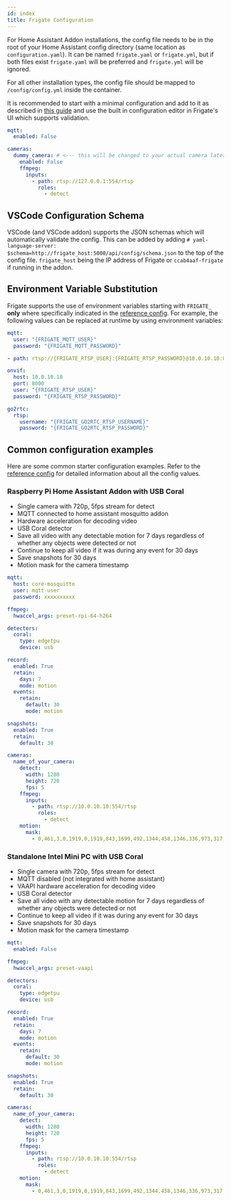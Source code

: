 ```yaml
---
id: index
title: Frigate Configuration
---
```


For Home Assistant Addon installations, the config file needs to be in the root of your Home Assistant config directory (same location as `configuration.yaml`). It can be named `frigate.yaml` or `frigate.yml`, but if both files exist `frigate.yaml` will be preferred and `frigate.yml` will be ignored.

For all other installation types, the config file should be mapped to `/config/config.yml` inside the container.

It is recommended to start with a minimal configuration and add to it as described in [this guide](../guides/getting_started.md) and use the built in configuration editor in Frigate's UI which supports validation.

```yaml
mqtt:
  enabled: False

cameras:
  dummy_camera: # <--- this will be changed to your actual camera later
    enabled: False
    ffmpeg:
      inputs:
        - path: rtsp://127.0.0.1:554/rtsp
          roles:
            - detect
```

## VSCode Configuration Schema

VSCode (and VSCode addon) supports the JSON schemas which will automatically validate the config. This can be added by adding `# yaml-language-server: $schema=http://frigate_host:5000/api/config/schema.json` to the top of the config file. `frigate_host` being the IP address of Frigate or `ccab4aaf-frigate` if running in the addon.

## Environment Variable Substitution

Frigate supports the use of environment variables starting with `FRIGATE_` **only** where specifically indicated in the [reference config](./reference.md). For example, the following values can be replaced at runtime by using environment variables:

```yaml
mqtt:
  user: "{FRIGATE_MQTT_USER}"
  password: "{FRIGATE_MQTT_PASSWORD}"
```

```yaml
- path: rtsp://{FRIGATE_RTSP_USER}:{FRIGATE_RTSP_PASSWORD}@10.0.10.10:8554/unicast
```

```yaml
onvif:
  host: 10.0.10.10
  port: 8000
  user: "{FRIGATE_RTSP_USER}"
  password: "{FRIGATE_RTSP_PASSWORD}"
```

```yaml
go2rtc:
  rtsp:
    username: "{FRIGATE_GO2RTC_RTSP_USERNAME}"
    password: "{FRIGATE_GO2RTC_RTSP_PASSWORD}"
```

## Common configuration examples

Here are some common starter configuration examples. Refer to the [reference config](./reference.md) for detailed information about all the config values.

### Raspberry Pi Home Assistant Addon with USB Coral

- Single camera with 720p, 5fps stream for detect
- MQTT connected to home assistant mosquitto addon
- Hardware acceleration for decoding video
- USB Coral detector
- Save all video with any detectable motion for 7 days regardless of whether any objects were detected or not
- Continue to keep all video if it was during any event for 30 days
- Save snapshots for 30 days
- Motion mask for the camera timestamp

```yaml
mqtt:
  host: core-mosquitto
  user: mqtt-user
  password: xxxxxxxxxx

ffmpeg:
  hwaccel_args: preset-rpi-64-h264

detectors:
  coral:
    type: edgetpu
    device: usb

record:
  enabled: True
  retain:
    days: 7
    mode: motion
  events:
    retain:
      default: 30
      mode: motion

snapshots:
  enabled: True
  retain:
    default: 30

cameras:
  name_of_your_camera:
    detect:
      width: 1280
      height: 720
      fps: 5
    ffmpeg:
      inputs:
        - path: rtsp://10.0.10.10:554/rtsp
          roles:
            - detect
    motion:
      mask:
        - 0,461,3,0,1919,0,1919,843,1699,492,1344,458,1346,336,973,317,869,375,866,432
```

### Standalone Intel Mini PC with USB Coral

- Single camera with 720p, 5fps stream for detect
- MQTT disabled (not integrated with home assistant)
- VAAPI hardware acceleration for decoding video
- USB Coral detector
- Save all video with any detectable motion for 7 days regardless of whether any objects were detected or not
- Continue to keep all video if it was during any event for 30 days
- Save snapshots for 30 days
- Motion mask for the camera timestamp

```yaml
mqtt:
  enabled: False

ffmpeg:
  hwaccel_args: preset-vaapi

detectors:
  coral:
    type: edgetpu
    device: usb

record:
  enabled: True
  retain:
    days: 7
    mode: motion
  events:
    retain:
      default: 30
      mode: motion

snapshots:
  enabled: True
  retain:
    default: 30

cameras:
  name_of_your_camera:
    detect:
      width: 1280
      height: 720
      fps: 5
    ffmpeg:
      inputs:
        - path: rtsp://10.0.10.10:554/rtsp
          roles:
            - detect
    motion:
      mask:
        - 0,461,3,0,1919,0,1919,843,1699,492,1344,458,1346,336,973,317,869,375,866,432
```
